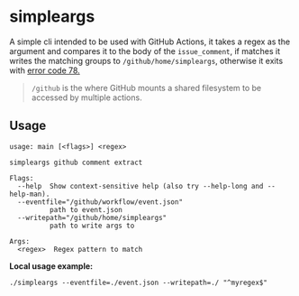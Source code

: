 # simpleargs

A simple cli intended to be used with GitHub Actions, it takes a regex as the argument and compares it to the body of the `issue_comment`, if matches it writes the matching groups to `/github/home/simpleargs`, otherwise it exits with [error code 78.](https://developer.github.com/actions/creating-github-actions/accessing-the-runtime-environment/#exit-codes-and-statuses)

> `/github` is the where GitHub mounts a shared filesystem to be accessed by multiple actions.

## Usage 
```
usage: main [<flags>] <regex>

simpleargs github comment extract

Flags:
  --help  Show context-sensitive help (also try --help-long and --help-man).
  --eventfile="/github/workflow/event.json"  
          path to event.json
  --writepath="/github/home/simpleargs"  
          path to write args to

Args:
  <regex>  Regex pattern to match
```

**Local usage example:**
```
./simpleargs --eventfile=./event.json --writepath=./ "^myregex$"
```
